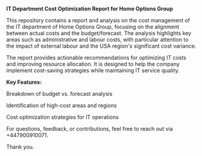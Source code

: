 **IT Department Cost Optimization Report for Home Options Group**

This repository contains a report and analysis on the cost management of the IT department of Home Options Group, focusing on the alignment between actual costs and the budget/forecast. The analysis highlights key areas such as administrative and labour costs, with particular attention to the impact of external labour and the USA region's significant cost variance.

The report provides actionable recommendations for optimizing IT costs and improving resource allocation. It is designed to help the company implement cost-saving strategies while maintaining IT service quality.

**Key Features:**

Breakdown of budget vs. forecast analysis

Identification of high-cost areas and regions

Cost optimization strategies for IT operations

For questions, feedback, or contributions, feel free to reach out via +447900910071. 

Thank you. 
